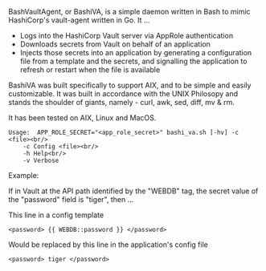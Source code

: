 BashVaultAgent, or BashiVA, is a simple daemon written in Bash
to mimic HashiCorp's vault-agent written in Go.
It ...
  - Logs into the HashiCorp Vault server via AppRole authentication
  - Downloads secrets from Vault on behalf of an application
  - Injects those secrets into an application by generating
    a configuration file from a template and the secrets, and signalling the 
    application to refresh or restart when the file is available

BashiVA was built specifically to support AIX, and to be simple
and easily customizable. It was built in accordance with the UNIX Philosopy and
stands the shoulder of giants, namely - curl, awk, sed, diff, mv & rm.
  
It has been tested on AIX, Linux and MacOS.

```
Usage:  APP_ROLE_SECRET="<app_role_secret>" bashi_va.sh [-hv] -c <file><br/>
    -c Config <file><br/>
    -h Help<br/>
    -v Verbose
```

Example:

  If in Vault at the API path identified by the "WEBDB" tag,
  the secret value of the "password" field is "tiger", then ...

  This line in a config template

    <password> {{ WEBDB::password }} </password>

  Would be replaced by this line in the application's config file

    <password> tiger </password>
